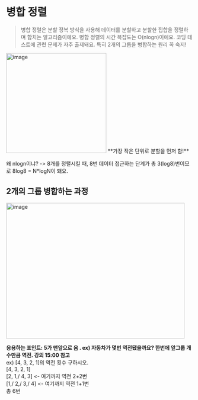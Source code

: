 병합 정렬
=========
> 병합 정렬은 분할 정복 방식을 사용해 데이터를 분할하고 분할한 집합을 정렬하며 합치는 알고리즘이에요.
> 병합 정렬의 시간 복잡도는 O(nlogn)이에요.
> 코딩 테스트에 관련 문제가 자주 출제돼요. 특히 2개의 그룹을 병합하는 원리 꼭 숙지!


<img width="270" height="270" alt="image" src="https://github.com/user-attachments/assets/d954ebe4-1c0b-47f0-8f52-8acb9021b318" />
**가장 작은 단위로 분할을 먼저 함!** 

왜 nlogn이냐?
-> 8개를 정렬시킬 때, 8번 데이터 접근하는 단계가 총 3(log8)번이므로 8log8 = N*logN이 돼요.

2개의 그룹 병합하는 과정
-----------------
<img width="481" height="367" alt="image" src="https://github.com/user-attachments/assets/63d8bc6a-aa09-402f-95fe-05f9b25f7187" />

**응용하는 포인트:  5가 맨앞으로 옴 . ex) 자동차가 몇번 역전됐을까요? 한번에 앞그룹 개수만큼 역전. 강의 15:00 참고**  
ex) [4, 3, 2, 1]의 역전 횟수 구하시오.  
[4, 3, 2, 1]  
[2, 1,/ 4, 3] <- 여기까지 역전 2+2번  
[1,/ 2,/ 3,/ 4] <- 여기까지 역전 1+1번  
총 6번  
